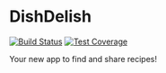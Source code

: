 # DishDelish

[![Build Status](https://api.cirrus-ci.com/github/DishDelish/dishdelish-app.svg)](https://cirrus-ci.com/github/DishDelish/dish-delish)
[![Test Coverage](https://api.codeclimate.com/v1/badges/83f08fe1d7c575621591/test_coverage)](https://codeclimate.com/github/DishDelish/dishdelish-app/test_coverage)

Your new app to find and share recipes!
